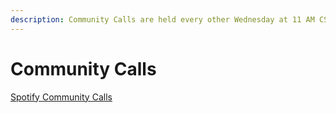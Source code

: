 ```yaml
---
description: Community Calls are held every other Wednesday at 11 AM CST
---
```


# Community Calls

[Spotify Community Calls](https://open.spotify.com/show/3uDqbb399s6mEd7v4XZ2EZ)

